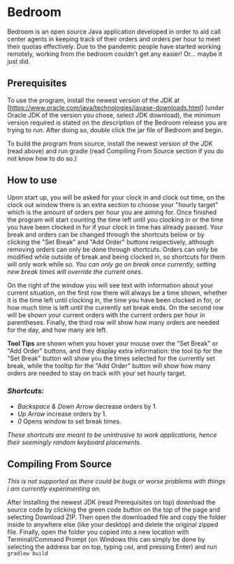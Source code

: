 # Bedroom
Bedroom is an open source Java application developed in order to aid call center agents 
in keeping track of their orders and orders per hour to meet their quotas effectively.
Due to the pandemic people have started working remotely, working from the bedroom couldn't
get any easier! Or... maybe it just did.

## Prerequisites
To use the program, install the newest version of the JDK at [https://www.oracle.com/java/technologies/javase-downloads.html]
(under Oracle JDK of the version you chose, select JDK download), the minimum version required is stated on the description 
of the Bedroom release you are trying to run. After doing so, double click the jar file of Bedroom and begin.

To build the program from source, install the newest version of the JDK (read above) and run gradle (read Compiling From Source
section if you do not know how to do so.)

## How to use
Upon start up, you will be asked for your clock in and clock out time, on the clock out window there is an extra section to choose
your "hourly target" which is the amount of orders per hour you are aiming for. Once finished the program will start counting the time
left until you clocking in or the time you have been clocked in for if your clock in time has already passed. Your break and orders 
can be changed through the shortcuts below or by clicking the "Set Break" and "Add Order" buttons respectively, although removing
orders can only be done through shortcuts. Orders can only be modified while outside of break and being clocked in, so shortcuts 
for them will only work while so. _You can only go on break once currently, setting new break times will override the current ones._

On the right of the window you will see text with information about your current situation, on the first row there will always be a
time shown, whether it is the time left until clocking in, the time you have been clocked in for, or how much time is left until 
the currently set break ends. On the second row will be shown your current orders with the current orders per hour in parentheses.
Finally, the third row will show how many orders are needed for the day, and how many are left. 

**Tool Tips** are shown when you hover your mouse over the "Set Break" or "Add Order" buttons, and they display extra information:
the tool tip for the "Set Break" button will show you the times selected for the currently set break, while the tooltip for the
"Add Order" button will show how many orders are needed to stay on track with your set hourly target.

### _Shortcuts:_
* _Backspace & Down Arrow_ decrease orders by 1.
* _Up Arrow_ increase orders by 1.
* _0_ Opens window to set break times.

_These shortcuts are meant to be unintrusive to work applications,
hence their seemingly random keyboard placements._

## Compiling From Source
_This is not supported as there could be bugs or worse problems with things i am currently experimenting on._

After installing the newest JDK (read Prerequisites on top) download the source code by clicking the green code button on the top
of the page and selecting Download ZIP. Then open the downloaded file and copy the folder inside to anywhere else (like your
desktop) and delete the original zipped file. Finally, open the folder you copied into a new location with Terminal/Command Prompt 
(on Windows this can simply be done by selecting the address bar on top, typing ```cmd```, and pressing Enter) and run ```gradlew build```
